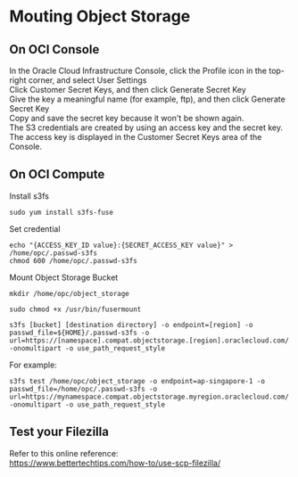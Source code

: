 # Mouting Object Storage

## On OCI Console
In the Oracle Cloud Infrastructure Console, click the Profile icon in the top-right corner, and select User Settings </br>
Click Customer Secret Keys, and then click Generate Secret Key </br>
Give the key a meaningful name (for example, ftp), and then click Generate Secret Key </br>
Copy and save the secret key because it won't be shown again. </br>
The S3 credentials are created by using an access key and the secret key. </br>
The access key is displayed in the Customer Secret Keys area of the Console.

## On OCI Compute
Install s3fs
```
sudo yum install s3fs-fuse
```
Set credential
```
echo "{ACCESS_KEY_ID value}:{SECRET_ACCESS_KEY value}" > /home/opc/.passwd-s3fs
chmod 600 /home/opc/.passwd-s3fs 
```
Mount Object Storage Bucket
```
mkdir /home/opc/object_storage

sudo chmod +x /usr/bin/fusermount

s3fs [bucket] [destination directory] -o endpoint=[region] -o passwd_file=${HOME}/.passwd-s3fs -o url=https://[namespace].compat.objectstorage.[region].oraclecloud.com/ -onomultipart -o use_path_request_style 
```
For example:
```
s3fs test /home/opc/object_storage -o endpoint=ap-singapore-1 -o passwd_file=/home/opc/.passwd-s3fs -o url=https://mynamespace.compat.objectstorage.myregion.oraclecloud.com/ -onomultipart -o use_path_request_style 
```
## Test your Filezilla
Refer to this online reference: </br>
https://www.bettertechtips.com/how-to/use-scp-filezilla/





